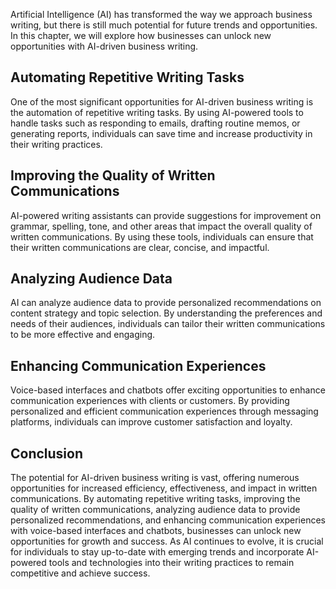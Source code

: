
Artificial Intelligence (AI) has transformed the way we approach business writing, but there is still much potential for future trends and opportunities. In this chapter, we will explore how businesses can unlock new opportunities with AI-driven business writing.

Automating Repetitive Writing Tasks
-----------------------------------

One of the most significant opportunities for AI-driven business writing is the automation of repetitive writing tasks. By using AI-powered tools to handle tasks such as responding to emails, drafting routine memos, or generating reports, individuals can save time and increase productivity in their writing practices.

Improving the Quality of Written Communications
-----------------------------------------------

AI-powered writing assistants can provide suggestions for improvement on grammar, spelling, tone, and other areas that impact the overall quality of written communications. By using these tools, individuals can ensure that their written communications are clear, concise, and impactful.

Analyzing Audience Data
-----------------------

AI can analyze audience data to provide personalized recommendations on content strategy and topic selection. By understanding the preferences and needs of their audiences, individuals can tailor their written communications to be more effective and engaging.

Enhancing Communication Experiences
-----------------------------------

Voice-based interfaces and chatbots offer exciting opportunities to enhance communication experiences with clients or customers. By providing personalized and efficient communication experiences through messaging platforms, individuals can improve customer satisfaction and loyalty.

Conclusion
----------

The potential for AI-driven business writing is vast, offering numerous opportunities for increased efficiency, effectiveness, and impact in written communications. By automating repetitive writing tasks, improving the quality of written communications, analyzing audience data to provide personalized recommendations, and enhancing communication experiences with voice-based interfaces and chatbots, businesses can unlock new opportunities for growth and success. As AI continues to evolve, it is crucial for individuals to stay up-to-date with emerging trends and incorporate AI-powered tools and technologies into their writing practices to remain competitive and achieve success.
